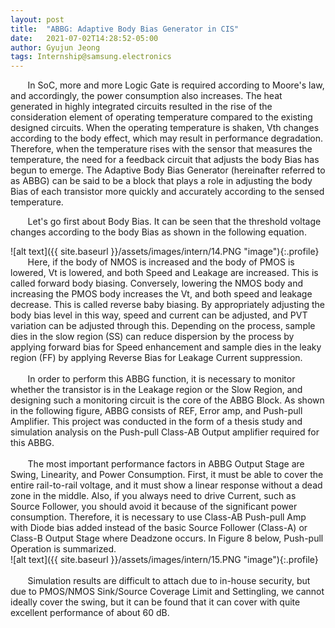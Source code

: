 ```yaml
---
layout: post
title:  "ABBG: Adaptive Body Bias Generator in CIS"
date:   2021-07-02T14:28:52-05:00
author: Gyujun Jeong
tags: Internship@samsung.electronics
---
```



&nbsp; &nbsp; &nbsp; &nbsp;In SoC, more and more Logic Gate is required according to Moore's law, and accordingly, the power consumption also increases. The heat generated in highly integrated circuits resulted in the rise of the consideration element of operating temperature compared to the existing designed circuits. When the operating temperature is shaken, Vth changes according to the body effect, which may result in performance degradation. Therefore, when the temperature rises with the sensor that measures the temperature, the need for a feedback circuit that adjusts the body Bias has begun to emerge. The Adaptive Body Bias Generator (hereinafter referred to as ABBG) can be said to be a block that plays a role in adjusting the body Bias of each transistor more quickly and accurately according to the sensed temperature.
<br>

&nbsp; &nbsp; &nbsp; &nbsp;Let's go first about Body Bias. It can be seen that the threshold voltage changes according to the body Bias as shown in the following equation.

![alt text]({{ site.baseurl }}/assets/images/intern/14.PNG "image"){:.profile}<br>
&nbsp; &nbsp; &nbsp; &nbsp;Here, if the body of NMOS is increased and the body of PMOS is lowered, Vt is lowered, and both Speed and Leakage are increased. This is called forward body biasing. Conversely, lowering the NMOS body and increasing the PMOS body increases the Vt, and both speed and leakage decrease. This is called reverse baby biasing. By appropriately adjusting the body bias level in this way, speed and current can be adjusted, and PVT variation can be adjusted through this. Depending on the process, sample dies in the slow region (SS) can reduce dispersion by the process by applying forward bias for Speed enhancement and sample dies in the leaky region (FF) by applying Reverse Bias for Leakage Current suppression.<br><br>
&nbsp; &nbsp; &nbsp; &nbsp;In order to perform this ABBG function, it is necessary to monitor whether the transistor is in the Leakage region or the Slow Region, and designing such a monitoring circuit is the core of the ABBG Block. As shown in the following figure, ABBG consists of REF, Error amp, and Push-pull Amplifier. This project was conducted in the form of a thesis study and simulation analysis on the Push-pull Class-AB Output amplifier required for this ABBG.
<br><br>
&nbsp; &nbsp; &nbsp; &nbsp;The most important performance factors in ABBG Output Stage are Swing, Linearity, and Power Consumption. First, it must be able to cover the entire rail-to-rail voltage, and it must show a linear response without a dead zone in the middle. Also, if you always need to drive Current, such as Source Follower, you should avoid it because of the significant power consumption. Therefore, it is necessary to use Class-AB Push-pull Amp with Diode bias added instead of the basic Source Follower (Class-A) or Class-B Output Stage where Deadzone occurs. In Figure 8 below, Push-pull Operation is summarized.<br>
![alt text]({{ site.baseurl }}/assets/images/intern/15.PNG "image"){:.profile}
<br><br>
&nbsp; &nbsp; &nbsp; &nbsp;Simulation results are difficult to attach due to in-house security, but due to PMOS/NMOS Sink/Source Coverage Limit and Settingling, we cannot ideally cover the swing, but it can be found that it can cover with quite excellent performance of about 60 dB.
